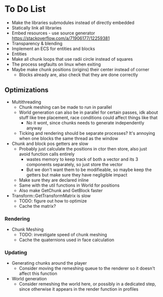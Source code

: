 # To Do List

- Make the libraries submodules instead of directly embedded
- Statically link all libraries
- Embed resources - use source generator https://stackoverflow.com/a/71906177/12259381
- Transparency & blending
- Implement an ECS for entities and blocks
- Entities
- Make all chunk loops that use radii circle instead of squares
- The process segfaults on linux when exiting
- Maybe make chunk positions (origins) their center instead of corner
    - Blocks already are, also check that they are done correctly

## Optimizations

- Multithreading
    - Chunk meshing can be made to run in parallel
    - World generation can also be in parallel for certain passes, idk about stuff like tree placement, race conditions could affect things like that
        - No it wont, since chunks needs to generate independently anyway
    - Ticking and rendering should be separate processes? It's annoying when one blocks the same thread as the window
- Chunk and block pos getters are slow
    - Probably just calculate the positions in ctor then store, also just avoid function calls entirely
        - wastes memory to keep track of both a vector and its 3 components separately, so just store the vector
        - But we don't want them to be modifieable, so maybe keep the getters but make sure they have negligible impact
    - Make sure they are declared inline
    - Same with the util functions in World for positions
    - Also make GetChunk and GetBlock faster
- Transform::GetTransformMatrix is slow
    - TODO: figure out how to optimize
    - Cache the matrix?

### Rendering

- Chunk Meshing
    - TODO: investigate speed of chunk meshing
    - Cache the quaternions used in face calculation

### Updating

- Generating chunks around the player
    - Consider moving the remeshing queue to the renderer so it doesn't affect this function
- World generation
    - Consider remeshing the world here, or possibly in a dedicated step, since otherwise it appears in the render function in profiles
